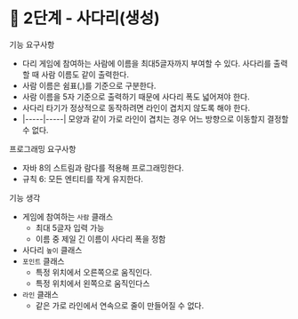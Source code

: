 # 🚀 2단계 - 사다리(생성)

기능 요구사항
 - 다리 게임에 참여하는 사람에 이름을 최대5글자까지 부여할 수 있다. 사다리를 출력할 때 사람 이름도 같이 출력한다.
 - 사람 이름은 쉼표(,)를 기준으로 구분한다.
 - 사람 이름을 5자 기준으로 출력하기 때문에 사다리 폭도 넓어져야 한다.
 - 사다리 타기가 정상적으로 동작하려면 라인이 겹치지 않도록 해야 한다.
 - |-----|-----| 모양과 같이 가로 라인이 겹치는 경우 어느 방향으로 이동할지 결정할 수 없다.
 
 프로그래밍 요구사항
 - 자바 8의 스트림과 람다를 적용해 프로그래밍한다.
 - 규칙 6: 모든 엔티티를 작게 유지한다.
 
 
기능 생각
 - 게임에 참여하는 ```사람``` 클래스
   - 최대 5글자 입력 가능
   - 이름 중 제일 긴 이름이 사다리 폭을 정함
 - 사다리 ```높이``` 클래스
 - ```포인트``` 클래스
   - 특정 위치에서 오른쪽으로 움직인다.
   - 특정 위치에서 왼쪽으로 움직인다스
 - ```라인``` 클래스
    - 같은 가로 라인에서 연속으로 줄이 만들어질 수 없다.
 
 
